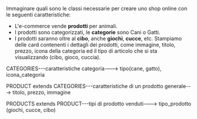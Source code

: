 Immaginare quali sono le classi necessarie per creare uno shop online con le seguenti caratteristiche:
 - L'e-commerce vende **prodotti** per animali.
 - I prodotti sono categorizzati, le **categorie** sono Cani o Gatti.
 - I prodotti saranno oltre al **cibo**, anche **giochi**, **cucce**, etc.
Stampiamo delle card contenenti i dettagli dei prodotti, come immagine, titolo, prezzo, icona della categoria ed il tipo di articolo 
che si sta visualizzando (cibo, gioco, cuccia).

CATEGORIES---caratteristiche categoria---> tipo(cane, gatto), icona_categoria

PRODUCT extends CATEGORIES---caratteristiche di un prodotto generale---> titolo, prezzo, immagine

PRODUCTS extends PRODUCT---tipi di prodotto venduti---> tipo_prodotto (giochi, cucce, cibo)